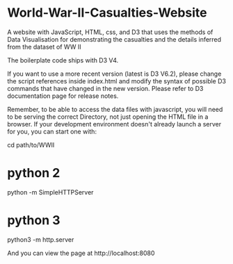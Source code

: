 # World-War-II-Casualties-Website

A website with JavaScript, HTML, css, and D3 that uses the methods of Data Visualisation for demonstrating the casualties and the details inferred from the dataset of WW II

The boilerplate code ships with D3 V4. 

If you want to use a more recent version (latest is D3 V6.2), please change the script references inside index.html and modify the syntax of possible D3 commands that have changed in the new version. Please refer to D3 documentation page for release notes.

Remember, to be able to access the data files with javascript, you will need to be serving the correct Directory, not just opening the HTML file in a browser. If your development environment doesn't already launch a server for you, you can start one with:

cd path/to/WWII

# python 2

python -m SimpleHTTPServer

# python 3

python3 -m http.server


And you can view the page at http://localhost:8080

